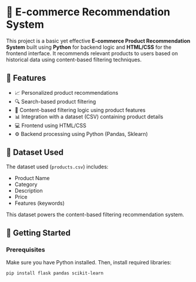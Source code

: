 # 🛒 E-commerce Recommendation System

This project is a basic yet effective **E-commerce Product Recommendation System** built using **Python** for backend logic and **HTML/CSS** for the frontend interface. It recommends relevant products to users based on historical data using content-based filtering techniques.

## 📌 Features

- 📈 Personalized product recommendations
- 🔍 Search-based product filtering
- 🧠 Content-based filtering logic using product features
- 📊 Integration with a dataset (CSV) containing product details
- 💻 Frontend using HTML/CSS
- ⚙️ Backend processing using Python (Pandas, Sklearn)

## 📁 Dataset Used

The dataset used (`products.csv`) includes:

- Product Name
- Category
- Description
- Price
- Features (keywords)

This dataset powers the content-based filtering recommendation system.

## 🚀 Getting Started

### Prerequisites

Make sure you have Python installed. Then, install required libraries:

```bash
pip install flask pandas scikit-learn
